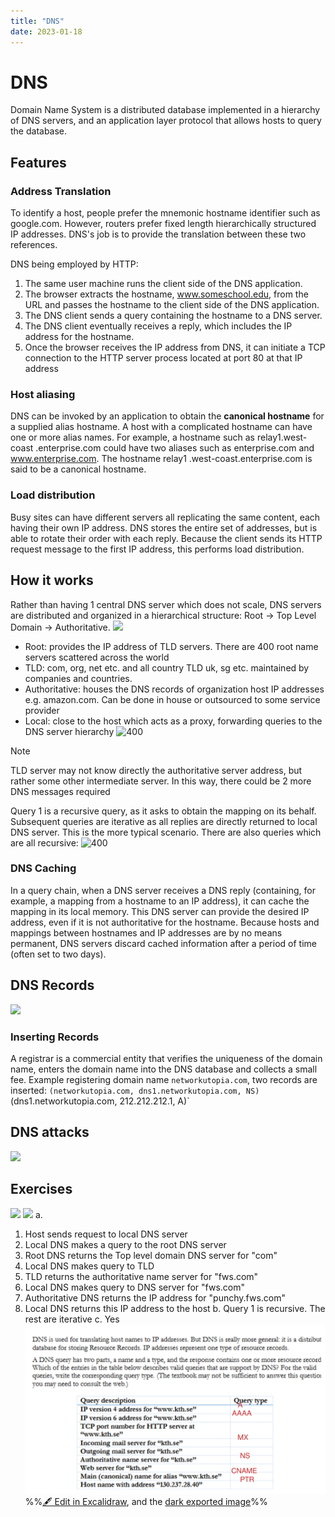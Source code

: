 ```yaml
---
title: "DNS"
date: 2023-01-18
---
```

# DNS
Domain Name System is a distributed database implemented in a hierarchy of DNS servers, and an application layer protocol that allows hosts to query the database.
## Features
### Address Translation
To identify a host, people prefer the mnemonic hostname identifier such as google.com. However, routers prefer fixed length hierarchically structured IP addresses. DNS's job is to provide the translation between these two references.

DNS being employed by HTTP:
1. The same user machine runs the client side of the DNS application. 
2. The browser extracts the hostname, www.someschool.edu, from the URL and passes the hostname to the client side of the DNS application. 
3. The DNS client sends a query containing the hostname to a DNS server. 
4. The DNS client eventually receives a reply, which includes the IP address for the hostname. 
5. Once the browser receives the IP address from DNS, it can initiate a TCP connection to the HTTP server process located at port 80 at that IP address
### Host aliasing
DNS can be invoked by an application to obtain the **canonical hostname** for a supplied alias hostname. A host with a complicated hostname can have one or more alias names. For example, a hostname such as relay1.west-coast .enterprise.com could have two aliases such as enterprise.com and www.enterprise.com. The hostname relay1 .west-coast.enterprise.com is said to be a canonical hostname.
### Load distribution
Busy sites can have different servers all replicating the same content, each having their own IP address. DNS stores the entire set of addresses, but is able to rotate their order with each reply. Because the client sends its HTTP request message to the first IP address, this performs load distribution.
## How it works
Rather than having 1 central DNS server which does not scale, DNS servers are distributed and organized in a hierarchical structure: Root -> Top Level Domain -> Authoritative.
![](https://i.imgur.com/ZZScm7J.png)
- Root: provides the IP address of TLD servers. There are 400 root name servers scattered across the world
- TLD: com, org, net etc. and all country TLD uk, sg etc. maintained by companies and countries.
- Authoritative: houses the DNS records of organization host IP addresses e.g. amazon.com. Can be done in house or outsourced to some service provider
- Local: close to the host which acts as a proxy, forwarding queries to the DNS server hierarchy
![400](https://i.imgur.com/sTi4w1K.png)
> [!Note]
> TLD server may not know directly the authoritative server address, but rather some other intermediate server. In this way, there could be 2 more DNS messages required

Query 1 is a recursive query, as it asks to obtain the mapping on its behalf. Subsequent queries are iterative as all replies are directly returned to local DNS server. This is the more typical scenario. There are also queries which are all recursive:
![400](https://i.imgur.com/d6WbQi8.png)
### DNS Caching
In a query chain, when a DNS server receives a DNS reply (containing, for example, a mapping from a hostname to an IP address), it can cache the mapping in its local memory. This DNS server can provide the desired IP address, even if it is not authoritative for the hostname. Because hosts and mappings between hostnames and IP addresses are by no means permanent, DNS servers discard cached information after a period of time (often set to two days).
## DNS Records
![](https://i.imgur.com/z4tkBPG.png)
### Inserting Records
A registrar is a commercial entity that verifies the uniqueness of the domain name, enters the domain name into the DNS database and collects a small fee.
Example registering domain name `networkutopia.com`, two records are inserted:
`(networkutopia.com, dns1.networkutopia.com, NS) 
`(dns1.networkutopia.com, 212.212.212.1, A)`
## DNS attacks
![](https://i.imgur.com/FMtlD4D.png)
## Exercises
![](https://i.imgur.com/WsP2Wtv.png)
![](https://i.imgur.com/PlRfgpa.png)
a.
1. Host sends request to local DNS server
2. Local DNS makes a query to the root DNS server
3. Root DNS returns the Top level domain DNS server for "com"
4. Local DNS makes query to TLD
5. TLD returns the authoritative name server for "fws.com"
6. Local DNS makes query to DNS server for "fws.com"
7. Authoritative DNS returns the IP address for "punchy.fws.com"
8. Local DNS returns this IP address to the host
b. Query 1 is recursive. The rest are iterative
c. Yes
![](Pics/Transmission%20Control%20Protocol%202023-02-07%2017.09.11.excalidraw.svg)
%%[🖋 Edit in Excalidraw](Pics/Transmission%20Control%20Protocol%202023-02-07%2017.09.11.excalidraw.md), and the [dark exported image](Pics/Transmission%20Control%20Protocol%202023-02-07%2017.09.11.excalidraw.dark.svg)%%


